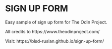<h1> SIGN UP FORM</h1>
<p>Easy sample of sign up form for The Odin Project.</p>
<p>All credits to https://www.theodinproject.com/</p>
<p></p>
<p>Visit: https://blsd-ruslan.github.io/sign-up-form/</p>
